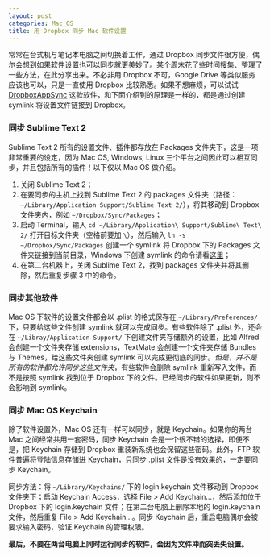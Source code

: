 ```yaml
---
layout: post
categories: Mac_OS
title: 用 Dropbox 同步 Mac 软件设置
---
```

常常在台式机与笔记本电脑之间切换着工作，通过 Dropbox 同步文件很方便，偶尔会想到如果软件设置也可以同步就更美妙了。某个周末花了些时间搜集、整理了一些方法，在此分享出来。不必非用 Dropbox 不可，Google Drive 等类似服务应该也可以，只是一直使用 Dropbox 比较熟悉。如果不想麻烦，可以试试 <a href="http://joeworkman.net/blog/post-9591023714" target="_blank">DropboxAppSync</a> 这款软件，和下面介绍到的原理是一样的，都是通过创建 symlink 将设置文件链接到 Dropbox。

### 同步 Sublime Text 2
Sublime Text 2 所有的设置文件、插件都存放在 Packages 文件夹下，这是一项非常重要的设定，因为 Mac OS, Windows, Linux 三个平台之间因此可以相互同步，并且包括所有的插件！以下仅以 Mac OS 做介绍。

1. 关闭 Sublime Text 2；
2. 在要同步的主机上找到 Sublime Text 2 的 packages 文件夹（路径：`~/Library/Application Support/Sublime Text 2/`），将其移动到 Dropbox 文件夹内，例如 `~/Dropbox/Sync/Packages`；
3. 启动 Terminal，输入 `cd ~/Library/Application\ Support/Sublime\ Text\ 2/` 打开目标文件夹（空格前要加 `\`），然后输入 `ln -s ~/Dropbox/Sync/Packages` 创建一个 symlink 将 Dropbox 下的 Packages 文件夹链接到当前目录，Windows 下创建 symlink 的命令请看<a href="http://technet.microsoft.com/en-us/library/cc753194(v=ws.10).aspx" target="_blank">这里</a>；
4. 在第二台机器上，关闭 Sublime Text 2，找到 packages 文件夹并将其删除，然后重复步骤 3 中的命令。

### 同步其他软件
Mac OS 下软件的设置文件都会以 .plist 的格式保存在 `~/Library/Preferences/` 下，只要给这些文件创建 symlink 就可以完成同步。有些软件除了 .plist 外，还会在 `~/Libray/Application Support/` 下创建文件夹存储额外的设置，比如 Alfred 会创建一个文件夹存储 extensions，TextMate 会创建一个文件夹存储 Bundles 与 Themes，给这些文件夹创建 symlink 可以完成更彻底的同步。*但是，并不是所有的软件都允许同步这些文件夹*，有些软件会删除 symlink 重新写入文件，而不是按照 symlink 找到位于 Dropbox 下的文件。已经同步的软件如果更新，则不会影响到 symlink。

### 同步 Mac OS Keychain
除了软件设置外，Mac OS 还有一样可以同步，就是 Keychain。如果你的两台 Mac 之间经常共用一套密码，同步 Keychain 会是一个很不错的选择，即便不是，把 Keychain 存储到 Dropbox 重装新系统也会保留这些密码。此外，FTP 软件普遍将登陆信息存储进 Keychain，只同步 .plist 文件是没有效果的，一定要同步 Keychain。

同步方法：将 `~/Library/Keychains/` 下的 login.keychain 文件移动到 Dropbox 文件夹下；启动 Keychain Access，选择 File > Add Keychain…，然后添加位于 Dropbox 下的 login.keychain 文件；在第二台电脑上删除本地的 login.keychain 文件，然后重复 File > Add Keychain…。同步 Keychain 后，重启电脑偶尔会被要求输入密码，验证 Keychain 的管理权限。

**最后，不要在两台电脑上同时运行同步的软件，会因为文件冲而突丢失设置。**